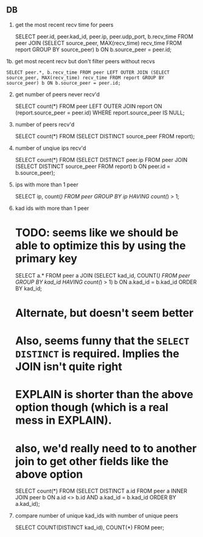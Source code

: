 

## DB

1. get the most recent recv time for peers

    SELECT peer.id, peer.kad_id, peer.ip, peer.udp_port, b.recv_time FROM peer JOIN (SELECT source_peer, MAX(recv_time) recv_time FROM report GROUP BY source_peer) b ON b.source_peer = peer.id;

1b. get most recent recv but don't filter peers without recvs

    SELECT peer.*, b.recv_time FROM peer LEFT OUTER JOIN (SELECT source_peer, MAX(recv_time) recv_time FROM report GROUP BY source_peer) b ON b.source_peer = peer.id;

2. get number of peers never recv'd

    SELECT count(*) FROM peer LEFT OUTER JOIN report ON (report.source_peer = peer.id) WHERE report.source_peer IS NULL;

3. number of peers recv'd

    SELECT count(*) FROM (SELECT DISTINCT source_peer FROM report);

4. number of unqiue ips recv'd

    SELECT count(*) FROM (SELECT DISTINCT peer.ip FROM peer JOIN (SELECT DISTINCT source_peer FROM report) b ON peer.id = b.source_peer);

5. ips with more than 1 peer

    SELECT ip, count(*) FROM peer GROUP BY ip HAVING count(*) > 1;

6. kad ids with more than 1 peer

    # TODO: seems like we should be able to optimize this by using the primary key

    SELECT a.* FROM peer a JOIN (SELECT kad_id, COUNT(*) FROM peer GROUP BY kad_id HAVING count(*) > 1) b ON a.kad_id = b.kad_id ORDER BY kad_id;

    # Alternate, but doesn't seem better
    # Also, seems funny that the `SELECT DISTINCT` is required. Implies the JOIN isn't quite right
    # EXPLAIN is shorter than the above option though (which is a real mess in EXPLAIN).
    # also, we'd really need to to another join to get other fields like the above option
    SELECT count(*) FROM (SELECT DISTINCT a.id FROM peer a INNER JOIN peer b ON a.id <> b.id AND a.kad_id = b.kad_id ORDER BY a.kad_id);

7. compare number of unique kad_ids with number of unique peers

    SELECT COUNT(DISTINCT kad_id), COUNT(*) FROM peer;
